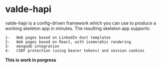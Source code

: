 # valde-hapi
valde-hapi is a config-driven framework which you can use to produce a working skeleton app in minutes.  The resulting skeleton app supports:

    1-   Web pages based on LinkedIn dust templates
    2-   Web pages based on React, with isomorphic rendering
    3-   mongodb integration
    4-   CSRF protection (using bearer tokens) and session cookies


**This is work in porgress**
